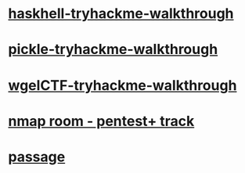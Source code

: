 # [haskhell-tryhackme-walkthrough](https://medium.com/@gocharan98/haskhell-writeup-33ea8f5b964e)

# [pickle-tryhackme-walkthrough](https://medium.com/@gocharan98/write-up-for-pickle-rick-tryhackme-6878f130cd8a)

# [wgelCTF-tryhackme-walkthrough](https://medium.com/@gocharan98/wgel-ctf-tryhackme-write-up-8983116d5fb8)

# [nmap room - pentest+ track](https://gocharan98.medium.com/nmap-thm-a4cc49e409eb)

# [passage](https://gocharan98.medium.com/passage-htb-walk-through-d85283c3aeff)
